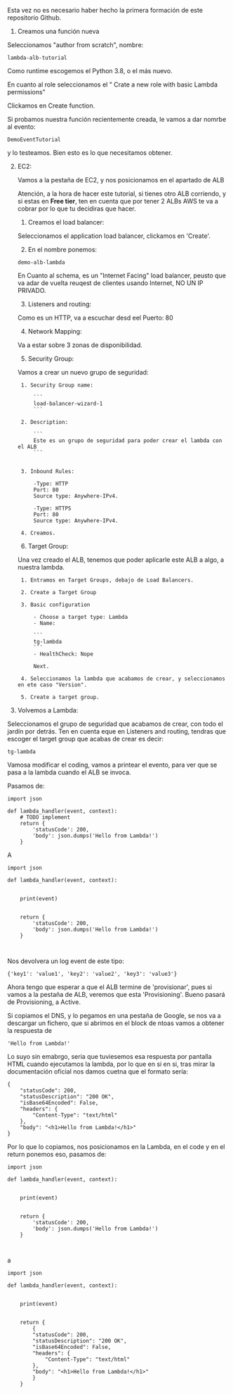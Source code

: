 

Esta vez no es necesario haber hecho la primera formación de este repositorio Github. 

1. Creamos una función nueva 

Seleccionamos "author from scratch", 
nombre:

```
lambda-alb-tutorial
```
Como runtime escogemos el Python 3.8, o el más nuevo.

En cuanto al role seleccionamos el " Crate a new role with basic Lambda permissions"


Clickamos en Create function.

Si probamos nuestra función recientemente creada, le vamos a dar nomrbe al evento: 

```
DemoEventTutorial
```

y lo testeamos. Bien esto es lo que necesitamos obtener.

2. EC2: 

    Vamos a la pestaña de EC2, y nos posicionamos en el apartado de ALB

    Atención, a la hora de hacer este tutorial, si tienes otro ALB corriendo, y si estas en **Free tier**, ten en cuenta que por tener 2 ALBs AWS te va a cobrar por lo que tu decidiras que hacer. 

    1. Creamos el load balancer:

    Seleccionamos el application load balancer, clickamos en 'Create'. 

    2. En el nombre ponemos: 



    ```
    demo-alb-lambda
    ```

    En Cuanto al schema, es un "Internet Facing" load balancer, peusto que va  adar de vuelta reuqest de clientes usando Internet, NO UN IP PRIVADO.

    3. Listeners and routing: 

    Como es un HTTP, va a escuchar desd eel Puerto: 80

    4. Network Mapping: 

    Va a estar sobre 3 zonas de disponibilidad. 

    5. Security Group: 

    Vamos a crear un nuevo grupo de seguridad: 

        1. Security Group name: 

            ```
            load-balancer-wizard-1
            ```

        2. Description: 

            ```
            Este es un grupo de seguridad para poder crear el lambda con el ALB
            ```

        
        3. Inbound Rules: 

            -Type: HTTP
            Port: 80
            Source type: Anywhere-IPv4. 

            -Type: HTTPS
            Port: 80
            Source type: Anywhere-IPv4.  

        4. Creamos. 

    6. Target Group: 

    Una vez creado el ALB, tenemos que poder aplicarle este ALB a algo, a nuestra lambda. 

        1. Entramos en Target Groups, debajo de Load Balancers. 

        2. Create a Target Group

        3. Basic configuration

            - Choose a target type: Lambda
            - Name: 

            ```
            tg-lambda
            ```
            - HealthCheck: Nope

            Next. 

        4. Seleccionamos la lambda que acabamos de crear, y seleccionamos en ete caso "Version".

        5. Create a target group. 

3. Volvemos a Lambda: 

Seleccionamos el grupo de seguridad que acabamos de crear, con todo el jardín por detrás. Ten en cuenta eque en Listeners and routing, tendras que escoger el target group que acabas de crear es decir: 

```
tg-lambda
```


Vamosa modificar el coding, vamos a printear el evento, para ver que se pasa a la lambda cuando el ALB se invoca.

Pasamos de: 
```
import json

def lambda_handler(event, context):
    # TODO implement
    return {
        'statusCode': 200,
        'body': json.dumps('Hello from Lambda!')
    }

```
A
```
import json

def lambda_handler(event, context):
    
    
    print(event)
    
    
    return {
        'statusCode': 200,
        'body': json.dumps('Hello from Lambda!')
    }
    
    
```
Nos devolvera un log event de este tipo: 

```
{'key1': 'value1', 'key2': 'value2', 'key3': 'value3'}
```

Ahora tengo que esperar a que el ALB termine de 'provisionar', pues si vamos a la pestaña de ALB, veremos que esta 'Provisioning'. Bueno pasará de Provisioning, a Active. 

Si copiamos el DNS, y lo pegamos en una pestaña de Google, se nos va a descargar un fichero, que si abrimos en el block de ntoas vamos a obtener la respuesta de 

```
'Hello from Lambda!'
```

Lo suyo sin emabrgo, seria que tuviesemos esa respuesta por pantalla HTML cuando ejecutamos la lambda, por lo que en si en si, tras mirar la documentación oficial nos damos cuetna que el formato sería: 


```
{
    "statusCode": 200,
    "statusDescription": "200 OK",
    "isBase64Encoded": False,
    "headers": {
        "Content-Type": "text/html"
    },
    "body": "<h1>Hello from Lambda!</h1>"
}

```
Por lo que lo copiamos, nos posicionamos en la Lambda, en el code y  en el return ponemos eso, pasamos de: 

```
import json

def lambda_handler(event, context):
    
    
    print(event)
    
    
    return {
        'statusCode': 200,
        'body': json.dumps('Hello from Lambda!')
    }
    
    

```
a
```
import json

def lambda_handler(event, context):
    
    
    print(event)
    
    
    return {
        {
        "statusCode": 200,
        "statusDescription": "200 OK",
        "isBase64Encoded": False,
        "headers": {
            "Content-Type": "text/html"
        },
        "body": "<h1>Hello from Lambda!</h1>"
        }
    }
    
```

```

```

```

```

```

```

```

```

```

```
```

```
```

```
```

```
```

```
```

```
```

```

